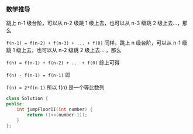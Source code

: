 
### 数学推导
跳上 n-1 级台阶，可以从 n-2 级跳 1 级上去，也可以从 n-3 级跳 2 级上去...，那么

`f(n-1) = f(n-2) + f(n-3) + ... + f(0)`
同样，跳上 n 级台阶，可以从 n-1 级跳 1 级上去，也可以从 n-2 级跳 2 级上去... ，那么

`f(n) = f(n-1) + f(n-2) + ... + f(0)`
综上可得

`f(n) - f(n-1) = f(n-1)`
即

`f(n) = 2*f(n-1)`
所以 f(n) 是一个等比数列

```cpp
class Solution {
public:
    int jumpFloorII(int number) {
        return (1<<(number-1));
    }
};
```